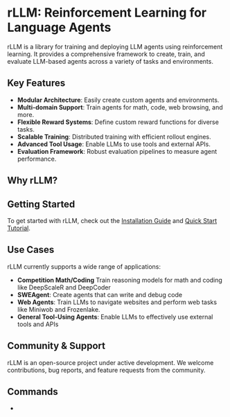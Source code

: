 # rLLM: Reinforcement Learning for Language Agents

rLLM is a library for training and deploying LLM agents using reinforcement learning. It provides a comprehensive framework to create, train, and evaluate LLM-based agents across a variety of tasks and environments.

## Key Features

- **Modular Architecture**: Easily create custom agents and environments.
- **Multi-domain Support**: Train agents for math, code, web browsing, and more.
- **Flexible Reward Systems**: Define custom reward functions for diverse tasks.
- **Scalable Training**: Distributed training with efficient rollout engines. 
- **Advanced Tool Usage**: Enable LLMs to use tools and external APIs.
- **Evaluation Framework**: Robust evaluation pipelines to measure agent performance.

## Why rLLM?


## Getting Started

To get started with rLLM, check out the [Installation Guide](getting-started/installation.md) and [Quick Start Tutorial](getting-started/quick-start.md).

## Use Cases

rLLM currently supports a wide range of applications:
- **Competition Math/Coding** Train reasoning models for math and coding like DeepScaleR and DeepCoder
- **SWEAgent**: Create agents that can write and debug code
- **Web Agents**: Train LLMs to navigate websites and perform web tasks like Miniwob and Frozenlake.
- **General Tool-Using Agents**: Enable LLMs to effectively use external tools and APIs

## Community & Support

rLLM is an open-source project under active development. We welcome contributions, bug reports, and feature requests from the community.

## Commands

*